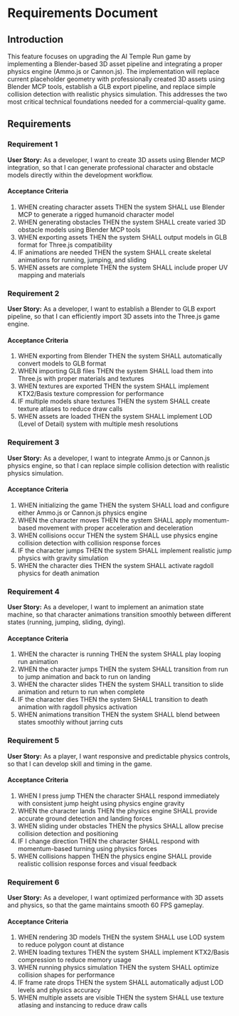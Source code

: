 # Requirements Document

## Introduction

This feature focuses on upgrading the AI Temple Run game by implementing a Blender-based 3D asset pipeline and integrating a proper physics engine (Ammo.js or Cannon.js). The implementation will replace current placeholder geometry with professionally created 3D assets using Blender MCP tools, establish a GLB export pipeline, and replace simple collision detection with realistic physics simulation. This addresses the two most critical technical foundations needed for a commercial-quality game.

## Requirements

### Requirement 1

**User Story:** As a developer, I want to create 3D assets using Blender MCP integration, so that I can generate professional character and obstacle models directly within the development workflow.

#### Acceptance Criteria

1. WHEN creating character assets THEN the system SHALL use Blender MCP to generate a rigged humanoid character model
2. WHEN generating obstacles THEN the system SHALL create varied 3D obstacle models using Blender MCP tools
3. WHEN exporting assets THEN the system SHALL output models in GLB format for Three.js compatibility
4. IF animations are needed THEN the system SHALL create skeletal animations for running, jumping, and sliding
5. WHEN assets are complete THEN the system SHALL include proper UV mapping and materials

### Requirement 2

**User Story:** As a developer, I want to establish a Blender to GLB export pipeline, so that I can efficiently import 3D assets into the Three.js game engine.

#### Acceptance Criteria

1. WHEN exporting from Blender THEN the system SHALL automatically convert models to GLB format
2. WHEN importing GLB files THEN the system SHALL load them into Three.js with proper materials and textures
3. WHEN textures are exported THEN the system SHALL implement KTX2/Basis texture compression for performance
4. IF multiple models share textures THEN the system SHALL create texture atlases to reduce draw calls
5. WHEN assets are loaded THEN the system SHALL implement LOD (Level of Detail) system with multiple mesh resolutions

### Requirement 3

**User Story:** As a developer, I want to integrate Ammo.js or Cannon.js physics engine, so that I can replace simple collision detection with realistic physics simulation.

#### Acceptance Criteria

1. WHEN initializing the game THEN the system SHALL load and configure either Ammo.js or Cannon.js physics engine
2. WHEN the character moves THEN the system SHALL apply momentum-based movement with proper acceleration and deceleration
3. WHEN collisions occur THEN the system SHALL use physics engine collision detection with collision response forces
4. IF the character jumps THEN the system SHALL implement realistic jump physics with gravity simulation
5. WHEN the character dies THEN the system SHALL activate ragdoll physics for death animation

### Requirement 4

**User Story:** As a developer, I want to implement an animation state machine, so that character animations transition smoothly between different states (running, jumping, sliding, dying).

#### Acceptance Criteria

1. WHEN the character is running THEN the system SHALL play looping run animation
2. WHEN the character jumps THEN the system SHALL transition from run to jump animation and back to run on landing
3. WHEN the character slides THEN the system SHALL transition to slide animation and return to run when complete
4. IF the character dies THEN the system SHALL transition to death animation with ragdoll physics activation
5. WHEN animations transition THEN the system SHALL blend between states smoothly without jarring cuts

### Requirement 5

**User Story:** As a player, I want responsive and predictable physics controls, so that I can develop skill and timing in the game.

#### Acceptance Criteria

1. WHEN I press jump THEN the character SHALL respond immediately with consistent jump height using physics engine gravity
2. WHEN the character lands THEN the physics engine SHALL provide accurate ground detection and landing forces
3. WHEN sliding under obstacles THEN the physics SHALL allow precise collision detection and positioning
4. IF I change direction THEN the character SHALL respond with momentum-based turning using physics forces
5. WHEN collisions happen THEN the physics engine SHALL provide realistic collision response forces and visual feedback

### Requirement 6

**User Story:** As a developer, I want optimized performance with 3D assets and physics, so that the game maintains smooth 60 FPS gameplay.

#### Acceptance Criteria

1. WHEN rendering 3D models THEN the system SHALL use LOD system to reduce polygon count at distance
2. WHEN loading textures THEN the system SHALL implement KTX2/Basis compression to reduce memory usage
3. WHEN running physics simulation THEN the system SHALL optimize collision shapes for performance
4. IF frame rate drops THEN the system SHALL automatically adjust LOD levels and physics accuracy
5. WHEN multiple assets are visible THEN the system SHALL use texture atlasing and instancing to reduce draw calls
